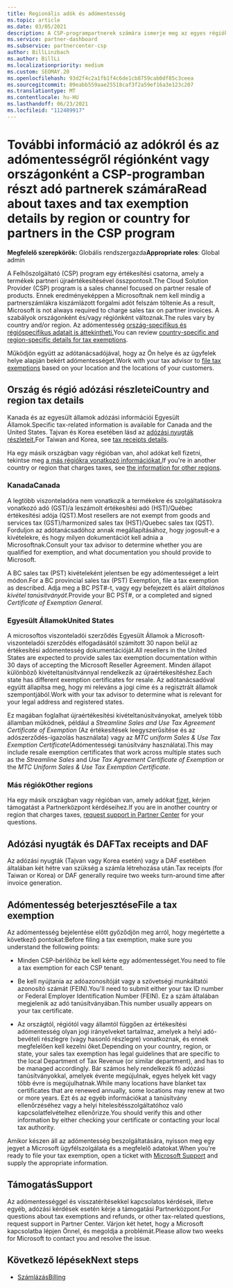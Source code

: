 ```yaml
---
title: Regionális adók és adómentesség
ms.topic: article
ms.date: 03/05/2021
description: A CSP-programpartnerek számára ismerje meg az egyes régiókra vonatkozó adózási felelősségeket, az adómentesség csp-értékesítésekbe való beküldése és az adózási kérdésekhez való támogatás nyújtására vonatkozó tudnivalókat.
ms.service: partner-dashboard
ms.subservice: partnercenter-csp
author: BillLinzbach
ms.author: BillLi
ms.localizationpriority: medium
ms.custom: SEOMAY.20
ms.openlocfilehash: 93d2f4c2a1fb1f4c6de1cb8759cab0df85c3ceea
ms.sourcegitcommit: 09eabb559aae25518caf3f2a59ef16a3e123c207
ms.translationtype: MT
ms.contentlocale: hu-HU
ms.lasthandoff: 06/23/2021
ms.locfileid: "112489917"
---
```

# <a name="read-about-taxes-and-tax-exemption-details-by-region-or-country-for-partners-in-the-csp-program"></a><span data-ttu-id="9fa10-103">További információ az adókról és az adómentességről régiónként vagy országonként a CSP-programban részt adó partnerek számára</span><span class="sxs-lookup"><span data-stu-id="9fa10-103">Read about taxes and tax exemption details by region or country for partners in the CSP program</span></span>

<span data-ttu-id="9fa10-104">**Megfelelő szerepkörök:** Globális rendszergazda</span><span class="sxs-lookup"><span data-stu-id="9fa10-104">**Appropriate roles**: Global admin</span></span>

<span data-ttu-id="9fa10-105">A Felhőszolgáltató (CSP) program egy értékesítési csatorna, amely a termékek partneri újraértékesítésével összpontosít.</span><span class="sxs-lookup"><span data-stu-id="9fa10-105">The Cloud Solution Provider (CSP) program is a sales channel focused on partner resale of products.</span></span> <span data-ttu-id="9fa10-106">Ennek eredményeképpen a Microsoftnak nem kell mindig a partnerszámlákra kiszámlázott forgalmi adót felszám töltenie.</span><span class="sxs-lookup"><span data-stu-id="9fa10-106">As a result, Microsoft is not always required to charge sales tax on partner invoices.</span></span> <span data-ttu-id="9fa10-107">A szabályok országonként és/vagy régiónként változnak.</span><span class="sxs-lookup"><span data-stu-id="9fa10-107">The rules vary by country and/or region.</span></span> <span data-ttu-id="9fa10-108">Az adómentesség [ország-specifikus és régióspecifikus adatait is áttekintheti.](#country-and-region-tax-details)</span><span class="sxs-lookup"><span data-stu-id="9fa10-108">You can review [country-specific and region-specific details for tax exemptions](#country-and-region-tax-details).</span></span>

<span data-ttu-id="9fa10-109">Működjön együtt az [](#file-a-tax-exemption) adótanácsadójával, hogy az Ön helye és az ügyfelek helye alapján bekért adómentességet.</span><span class="sxs-lookup"><span data-stu-id="9fa10-109">Work with your tax advisor to [file tax exemptions](#file-a-tax-exemption) based on your location and the locations of your customers.</span></span>

## <a name="country-and-region-tax-details"></a><span data-ttu-id="9fa10-110">Ország és régió adózási részletei</span><span class="sxs-lookup"><span data-stu-id="9fa10-110">Country and region tax details</span></span>

<span data-ttu-id="9fa10-111">Kanada és az egyesült államok adózási információi Egyesült Államok.</span><span class="sxs-lookup"><span data-stu-id="9fa10-111">Specific tax-related information is available for Canada and the United States.</span></span> <span data-ttu-id="9fa10-112">Tajvan és Korea esetében lásd az [adózási nyugták részleteit.](#tax-receipts-and-daf)</span><span class="sxs-lookup"><span data-stu-id="9fa10-112">For Taiwan and Korea, see [tax receipts details](#tax-receipts-and-daf).</span></span>

<span data-ttu-id="9fa10-113">Ha egy másik országban vagy régióban van, ahol adókat kell fizetni, tekintse meg [a más régiókra vonatkozó információkat.](#other-regions)</span><span class="sxs-lookup"><span data-stu-id="9fa10-113">If you're in another country or region that charges taxes, see [the information for other regions](#other-regions).</span></span>


### <a name="canada"></a><span data-ttu-id="9fa10-114">Kanada</span><span class="sxs-lookup"><span data-stu-id="9fa10-114">Canada</span></span>

<span data-ttu-id="9fa10-115">A legtöbb viszonteladóra nem vonatkozik a termékekre és szolgáltatásokra vonatkozó adó (GST)/a leszámolt értékesítési adó (HST)/Québec értékesítési adója (QST).</span><span class="sxs-lookup"><span data-stu-id="9fa10-115">Most resellers are not exempt from goods and services tax (GST)/harmonized sales tax (HST)/Quebec sales tax (QST).</span></span> <span data-ttu-id="9fa10-116">Forduljon az adótanácsadóhoz annak megállapításához, hogy jogosult-e a kivételekre, és hogy milyen dokumentációt kell adnia a Microsoftnak.</span><span class="sxs-lookup"><span data-stu-id="9fa10-116">Consult your tax advisor to determine whether you are qualified for exemption, and what documentation you should provide to Microsoft.</span></span>

<span data-ttu-id="9fa10-117">A BC sales tax (PST) kivételeként jelentsen be egy adómentességet a leírt módon.</span><span class="sxs-lookup"><span data-stu-id="9fa10-117">For a BC provincial sales tax (PST) Exemption, file a tax exemption as described.</span></span> <span data-ttu-id="9fa10-118">Adja meg a BC PST#-t, vagy egy befejezett és aláírt *általános kivétel tanúsítványát.*</span><span class="sxs-lookup"><span data-stu-id="9fa10-118">Provide your BC PST#, or a completed and signed *Certificate of Exemption General*.</span></span>

### <a name="united-states"></a><span data-ttu-id="9fa10-119">Egyesült Államok</span><span class="sxs-lookup"><span data-stu-id="9fa10-119">United States</span></span>

<span data-ttu-id="9fa10-120">A microsoftos viszonteladói szerződés Egyesült Államok a Microsoft-viszonteladói szerződés elfogadásától számított 30 napon belül az értékesítési adómentesség dokumentációját.</span><span class="sxs-lookup"><span data-stu-id="9fa10-120">All resellers in the United States are expected to provide sales tax exemption documentation within 30 days of accepting the Microsoft Reseller Agreement.</span></span> <span data-ttu-id="9fa10-121">Minden állapot különböző kivételtanúsítvánnyal rendelkezik az újraértékesítéshez.</span><span class="sxs-lookup"><span data-stu-id="9fa10-121">Each state has different exemption certificates for resale.</span></span> <span data-ttu-id="9fa10-122">Az adótanácsadóval együtt állapítsa meg, hogy mi releváns a jogi címe és a regisztrált államok szempontjából.</span><span class="sxs-lookup"><span data-stu-id="9fa10-122">Work with your tax advisor to determine what is relevant for your legal address and registered states.</span></span>

<span data-ttu-id="9fa10-123">Ez magában foglalhat újraértékesítési kivételtanúsítványokat, amelyek több államban működnek, például a *Streamline Sales* *and Use Tax Agreement Certificate of Exemption* (Az értékesítések leegyszerűsítése és az adószerződés-igazolás használata) vagy az *MTC uniform Sales & Use Tax Exemption Certificate*(Adómentességi tanúsítvány használata).</span><span class="sxs-lookup"><span data-stu-id="9fa10-123">This may include resale exemption certificates that work across multiple states such as the *Streamline Sales* and *Use Tax Agreement Certificate of Exemption* or the *MTC Uniform Sales & Use Tax Exemption Certificate*.</span></span>

### <a name="other-regions"></a><span data-ttu-id="9fa10-124">Más régiók</span><span class="sxs-lookup"><span data-stu-id="9fa10-124">Other regions</span></span>

<span data-ttu-id="9fa10-125">Ha egy másik országban vagy régióban van, amely adókat [fizet,](#support) kérjen támogatást a Partnerközpont kérdéseihez.</span><span class="sxs-lookup"><span data-stu-id="9fa10-125">If you are in another country or region that charges taxes, [request support in Partner Center](#support) for your questions.</span></span>

## <a name="tax-receipts-and-daf"></a><span data-ttu-id="9fa10-126">Adózási nyugták és DAF</span><span class="sxs-lookup"><span data-stu-id="9fa10-126">Tax receipts and DAF</span></span>

<span data-ttu-id="9fa10-127">Az adózási nyugták (Tajvan vagy Korea esetén) vagy a DAF esetében általában két hétre van szükség a számla létrehozása után.</span><span class="sxs-lookup"><span data-stu-id="9fa10-127">Tax receipts (for Taiwan or Korea) or DAF generally require two weeks turn-around time after invoice generation.</span></span>

## <a name="file-a-tax-exemption"></a><span data-ttu-id="9fa10-128">Adómentesség beterjesztése</span><span class="sxs-lookup"><span data-stu-id="9fa10-128">File a tax exemption</span></span>

<span data-ttu-id="9fa10-129">Az adómentesség bejelentése előtt győződjön meg arról, hogy megértette a következő pontokat:</span><span class="sxs-lookup"><span data-stu-id="9fa10-129">Before filing a tax exemption, make sure you understand the following points:</span></span>

- <span data-ttu-id="9fa10-130">Minden CSP-bérlőhöz be kell kérte egy adómentességet.</span><span class="sxs-lookup"><span data-stu-id="9fa10-130">You need to file a tax exemption for each CSP tenant.</span></span>

- <span data-ttu-id="9fa10-131">Be kell nyújtania az adóazonosítóját vagy a szövetségi munkáltatói azonosító számát (FEIN).</span><span class="sxs-lookup"><span data-stu-id="9fa10-131">You'll need to submit either your tax ID number or Federal Employer Identification Number (FEIN).</span></span> <span data-ttu-id="9fa10-132">Ez a szám általában megjelenik az adó tanúsítványában.</span><span class="sxs-lookup"><span data-stu-id="9fa10-132">This number usually appears on your tax certificate.</span></span>

- <span data-ttu-id="9fa10-133">Az országtól, régiótól vagy államtól függően az értékesítési adómentesség olyan jogi irányelveket tartalmaz, amelyek a helyi adó-bevételi részlegre (vagy hasonló részlegre) vonatkoznak, és ennek megfelelően kell kezelni őket.</span><span class="sxs-lookup"><span data-stu-id="9fa10-133">Depending on your country, region, or state, your sales tax exemption has legal guidelines that are specific to the local Department of Tax Revenue (or similar department), and has to be managed accordingly.</span></span> <span data-ttu-id="9fa10-134">Bár számos hely rendelkezik fő adózási tanúsítványokkal, amelyek évente megújulnak, egyes helyek két vagy több évre is megújulhatnak.</span><span class="sxs-lookup"><span data-stu-id="9fa10-134">While many locations have blanket tax certificates that are renewed annually, some locations may renew at two or more years.</span></span> <span data-ttu-id="9fa10-135">Ezt és az egyéb információkat a tanúsítvány ellenőrzéséhez vagy a helyi hitelesítésszolgáltatóhoz való kapcsolatfelvételhez ellenőrizze.</span><span class="sxs-lookup"><span data-stu-id="9fa10-135">You should verify this and other information by either checking your certificate or contacting your local tax authority.</span></span>

<span data-ttu-id="9fa10-136">Amikor készen áll az adómentesség beszolgáltatására, [](https://partner.microsoft.com/dashboard/support/csp/servicerequests/create?stage=2&topicid=92930319-ced6-c18b-d7a6-d62b22d60aa5) nyisson meg egy jegyet a Microsoft ügyfélszolgálata és a megfelelő adatokat.</span><span class="sxs-lookup"><span data-stu-id="9fa10-136">When you're ready to file your tax exemption, open a ticket with [Microsoft Support](https://partner.microsoft.com/dashboard/support/csp/servicerequests/create?stage=2&topicid=92930319-ced6-c18b-d7a6-d62b22d60aa5) and supply the appropriate information.</span></span>

## <a name="support"></a><span data-ttu-id="9fa10-137">Támogatás</span><span class="sxs-lookup"><span data-stu-id="9fa10-137">Support</span></span>

<span data-ttu-id="9fa10-138">Az adómentességgel és visszatérítésekkel kapcsolatos kérdések, illetve egyéb, adózási kérdések esetén kérje a támogatási Partnerközpont.</span><span class="sxs-lookup"><span data-stu-id="9fa10-138">For questions about tax exemptions and refunds, or other tax-related questions, request support in Partner Center.</span></span> <span data-ttu-id="9fa10-139">Várjon két hetet, hogy a Microsoft kapcsolatba lépjen Önnel, és megoldja a problémát.</span><span class="sxs-lookup"><span data-stu-id="9fa10-139">Please allow two weeks for Microsoft to contact you and resolve the issue.</span></span>

## <a name="next-steps"></a><span data-ttu-id="9fa10-140">Következő lépések</span><span class="sxs-lookup"><span data-stu-id="9fa10-140">Next steps</span></span>

- [<span data-ttu-id="9fa10-141">Számlázás</span><span class="sxs-lookup"><span data-stu-id="9fa10-141">Billing</span></span>](billing.md)
